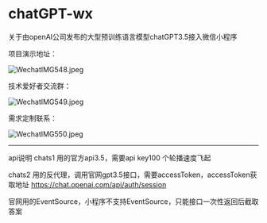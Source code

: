 # chatGPT-wx
关于由openAI公司发布的大型预训练语言模型chatGPT3.5接入微信小程序

项目演示地址：

<img alt="WechatIMG548.jpeg" src="static/WechatIMG548.jpeg"/>

技术爱好者交流群：

<img alt="WechatIMG549.jpeg" src="static/WechatIMG549.jpeg"/>

需求定制联系：

<img alt="WechatIMG550.jpeg" src="static/WechatIMG3549.jpeg"/>



--------------------------------------------------------------------
api说明
chats1
用的官方api3.5，需要api key100 个轮播速度飞起

chats2
用的反代理，调用官网gpt3.5接口，需要accessToken，accessToken获取地址 https://chat.openai.com/api/auth/session

官网用的EventSource，小程序不支持EventSource，只能接口一次性返回后截取答案

